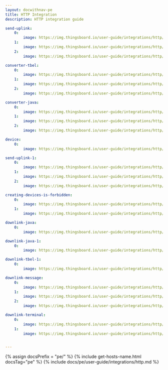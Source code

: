 ```yaml
---
layout: docwithnav-pe
title: HTTP Integration
description: HTTP integration guide 

send-uplink:
    0:
        image: https://img.thingsboard.io/user-guide/integrations/http/send-uplink-message-1-pe.png
    1:
        image: https://img.thingsboard.io/user-guide/integrations/http/send-uplink-message-2-pe.png
    2:
        image: https://img.thingsboard.io/user-guide/integrations/http/send-uplink-message-3-pe.png

converter-tbel:
    0:
        image: https://img.thingsboard.io/user-guide/integrations/http/http-create-data-converters-2-tbel-pe.png
    1:
        image: https://img.thingsboard.io/user-guide/integrations/http/http-create-data-converters-3-tbel-pe.png
    2:
        image: https://img.thingsboard.io/user-guide/integrations/http/http-create-data-converters-4-tbel-pe.png

converter-java:
    0:
        image: https://img.thingsboard.io/user-guide/integrations/http/http-create-data-converters-2-java-pe.png
    1:
        image: https://img.thingsboard.io/user-guide/integrations/http/http-create-data-converters-3-java-pe.png
    2:
        image: https://img.thingsboard.io/user-guide/integrations/http/http-create-data-converters-4-java-pe.png

device:
    0:
        image: https://img.thingsboard.io/user-guide/integrations/http/device-1-pe.png

send-uplink-1:
    0:
        image: https://img.thingsboard.io/user-guide/integrations/http/http-received-data-1-pe.png
    1:
        image: https://img.thingsboard.io/user-guide/integrations/http/http-received-data-2-pe.png
    2:
        image: https://img.thingsboard.io/user-guide/integrations/http/http-received-data-3-pe.png

creating-devices-is-forbidden:
    0:
        image: https://img.thingsboard.io/user-guide/integrations/http/creating-devices-is-forbidden-1-pe.png
    1:
        image: https://img.thingsboard.io/user-guide/integrations/http/creating-devices-is-forbidden-2-pe.png

downlink-java:
    0:
        image: https://img.thingsboard.io/user-guide/integrations/http/downlink-java-1-pe.png

downlink-java-1:
    0:
        image: https://img.thingsboard.io/user-guide/integrations/http/downlink-java-2-pe.png

downlink-tbel-1:
    0:
        image: https://img.thingsboard.io/user-guide/integrations/http/downlink-tbel-2-pe.png

downlink-message:
    0:
        image: https://img.thingsboard.io/user-guide/integrations/http/http-downlink-message-1-pe.png
    1:
        image: https://img.thingsboard.io/user-guide/integrations/http/http-downlink-message-2-pe.png
    2:
        image: https://img.thingsboard.io/user-guide/integrations/http/http-downlink-message-3-pe.png

downlink-terminal:
    0:
        image: https://img.thingsboard.io/user-guide/integrations/http/http-downlink-responce-2-pe.png
    1:
        image: https://img.thingsboard.io/user-guide/integrations/http/http-downlink-responce-1-pe.png


---
```

{% assign docsPrefix = "pe/" %}
{% include get-hosts-name.html docsTag="pe" %}
{% include docs/pe/user-guide/integrations/http.md %}

